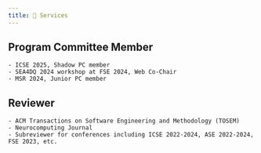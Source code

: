 ```yaml
---
title: 💼 Services
---
```


## Program Committee Member
    - ICSE 2025, Shadow PC member
    - SEA4DQ 2024 workshop at FSE 2024, Web Co-Chair
    - MSR 2024, Junior PC member

## Reviewer
    - ACM Transactions on Software Engineering and Methodology (TOSEM)
    - Neurocomputing Journal
    - Subreviewer for conferences including ICSE 2022-2024, ASE 2022-2024, FSE 2023, etc.